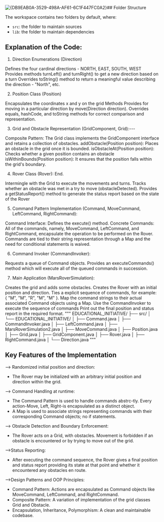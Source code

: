 ![{DB9EAB0A-3529-498A-AF61-6C1F447FC0A2}](https://github.com/user-attachments/assets/1fbdad7a-7867-4b27-9c2f-fe57c8c907f7)## Folder Structure

The workspace contains two folders by default, where:

- `src`: the folder to maintain sources
- `lib`: the folder to maintain dependencies


## Explanation of the Code: 
1. Direction Enumerations (Direction)

Defines the four cardinal directions - NORTH, EAST, SOUTH, WEST
Provides methods turnLeft() and turnRight() to get a new direction based on a turn
Overrides toString() method to return a meaningful value describing the direction - "North", etc.

2. Position Class (Position)

Encapsulates the coordinates x and y on the grid
Methods Provides for moving in a particular direction by move(Direction direction).
Overrides equals, hashCode, and toString methods for correct comparison and representation.

3. Grid and Obstacle Representation (GridComponent, Grid):---

Composite Pattern: The Grid class implements the GridComponent interface and retains a collection of obstacles.
addObstacle(Position position): Places an obstacle in the grid once it is bounded.
isObstacleAt(Position position): Checks whether a given position contains an obstacle
isWithinBounds(Position position): It ensures that the position falls within the grid's boundary.

4. Rover Class (Rover): End.

Intermingle with the Grid to execute the movements and turns.
Tracks whether an obstacle was met in a try to move (obstacleDetected).
Provides a getStatusReport() method to generate the status report based on the state of the Rover

5. Command Pattern Implementation (Command, MoveCommand, LeftCommand, RightCommand):

Command Interface: Defines the execute() method.
Concrete Commands: All of the commands, namely, MoveCommand, LeftCommand, and RightCommand, encapsulate the operation to be performed on the Rover.
Commands are tied to their string representation through a Map and the need for conditional statements is waived.

6. Command Invoker (CommandInvoker):

Requests a queue of Command objects.
Provides an executeCommands() method which will execute all of the queued commands in succession.

7. Main Application (MarsRoverSimulation):

Creates the grid and adds some obstacles.
Creates the Rover with an initial position and direction.
Ties a explicit sequence of commands, for example: { "M", "M", "R", "M", "M" }.
Map the command strings to their actual associated Command objects using a Map.
Use the CommandInvoker to execute the sequence of commands
Print out the final position and status report in the required format.
"""
EDUCATIONAL_INITIATIVE/
├── src/
│   └── EDUCATIONAL_INITIATIVE/
│       ├── Command.java
│       ├── CommandInvoker.java
│       ├── LeftCommand.java
│       ├── MarsRoverSimulation2.java
│       ├── MoveCommand.java
│       ├── Position.java
│       ├── Grid.java
│       ├── GridComponent.java
│       ├── Rover.java
│       ├── RightCommand.java
│       └── Direction.java
"""
## Key Features of the Implementation
--> Randomized initial position and direction:
* The Rover may be initialized with an arbitrary initial position and direction within the grid.

--> Command Handling at runtime:
* The Command Pattern is used to handle commands abstrc-tly. Every action-Move, Left, Right-is encapsulated as a distinct object.
* A Map is used to associate strings representing commands with their corresponding Command objects; no if statements.

--> Obstacle Detection and Boundary Enforcement:
* The Rover acts on a Grid, with obstacles. Movement is forbidden if an obstacle is encountered or by trying to move out of the grid.

-->Status Reporting:
* After executing the command sequence, the Rover gives a final position and status report providing its state at that point and whether it encountered any obstacles en route.

-->Design Patterns and OOP Principles:
* Command Pattern: Actions are encapsulated as Command objects like MoveCommand, LeftCommand, and RightCommand.
* Composite Pattern: A variation of implementation of the grid classes Grid and Obstacle.
* Encapsulation, Inheritance, Polymorphism: A clean and maintainable codebase.
